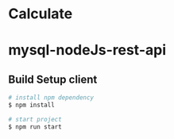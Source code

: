 # Calculate

# mysql-nodeJs-rest-api

## Build Setup client

```bash
# install npm dependency
$ npm install

# start project
$ npm run start
```
